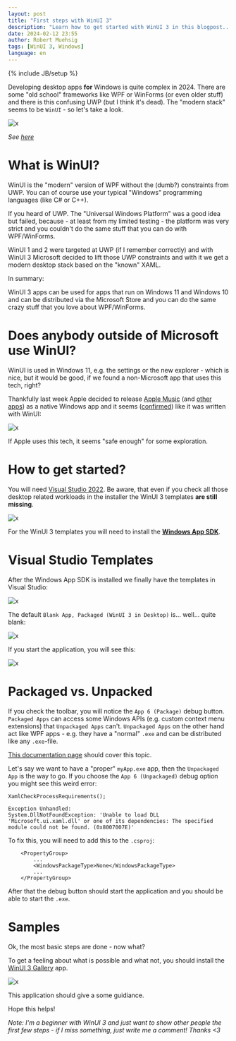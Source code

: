 ```yaml
---
layout: post
title: "First steps with WinUI 3"
description: "Learn how to get started with WinUI 3 in this blogpost..."
date: 2024-02-12 23:55
author: Robert Muehsig
tags: [WinUI 3, Windows]
language: en
---
```


{% include JB/setup %}

Developing desktop apps __for__ Windows is quite complex in 2024. There are some "old school" frameworks like WPF or WinForms (or even older stuff) and there is this confusing UWP (but I think it's dead). 
The "modern stack" seems to be `WinUI` - so let's take a look.

![x]({{BASE_PATH}}/assets/md-images/2024-02-12/winui.png "WinUI")

*See [here](https://learn.microsoft.com/en-us/windows/apps/develop/)*

# What is WinUI? 

WinUI is the "modern" version of WPF without the (dumb?) constraints from UWP. You can of course use your typical "Windows" programming languages (like C# or C++).

If you heard of UWP. The "Universal Windows Platform" was a good idea but failed, because - at least from my limited testing - the platform was very strict and you couldn't do the same stuff that you can do with WPF/WinForms. 

WinUI 1 and 2 were targeted at UWP (if I remember correctly) and with WinUI 3 Microsoft decided to lift those UWP constraints and with it we get a modern desktop stack based on the "known" XAML.

In summary:

WinUI 3 apps can be used for apps that run on Windows 11 and Windows 10 and can be distributed via the Microsoft Store and you can do the same crazy stuff that you love about WPF/WinForms.

# Does anybody outside of Microsoft use WinUI?

WinUI is used in Windows 11, e.g. the settings or the new explorer - which is nice, but it would be good, if we found a non-Microsoft app that uses this tech, right?

Thankfully last week Apple decided to release [Apple Music](https://apps.microsoft.com/detail/9PFHDD62MXS1) (and [other apps](https://twitter.com/OrderByAsync/status/1755598050641526902)) as a native Windows app and it seems ([confirmed](https://twitter.com/mixen/status/1757085072115773473)) like it was written with WinUI:

![x]({{BASE_PATH}}/assets/md-images/2024-02-12/applemusic.png "Apple Music")

If Apple uses this tech, it seems "safe enough" for some exploration.

# How to get started?

You will need [Visual Studio 2022](https://visualstudio.microsoft.com/vs/). Be aware, that even if you check all those desktop related workloads in the installer the WinUI 3 templates __are still missing__.

![x]({{BASE_PATH}}/assets/md-images/2024-02-12/vsinstall.png "Visual Studio Workloads")

For the WinUI 3 templates you will need to install the __[Windows App SDK](https://learn.microsoft.com/en-us/windows/apps/windows-app-sdk/)__.

# Visual Studio Templates

After the Windows App SDK is installed we finally have the templates in Visual Studio:

![x]({{BASE_PATH}}/assets/md-images/2024-02-12/vstemplates.png "Visual Studio Templates")

The default `Blank App, Packaged (WinUI 3 in Desktop)` is... well... quite blank:

![x]({{BASE_PATH}}/assets/md-images/2024-02-12/solution.png "Visual Studio Solution")

If you start the application, you will see this:

![x]({{BASE_PATH}}/assets/md-images/2024-02-12/startapp.png "Blank Application")

# Packaged vs. Unpacked

If you check the toolbar, you will notice the `App 6 (Package)` debug button. `Packaged Apps` can access some Windows APIs (e.g. custom context menu extensions) that `Unpackaged Apps` can't. `Unpackaged Apps` on the other hand act like WPF apps - e.g. they have a "normal" `.exe` and can be distributed like any `.exe`-file. 

[This documentation page](https://learn.microsoft.com/en-us/windows/apps/get-started/intro-pack-dep-proc#packaged-or-unpackaged) should cover this topic.

Let's say we want to have a "proper" `myApp.exe` app, then the `Unpackaged App` is the way to go. If you choose the `App 6 (Unpackaged)` debug option you might see this weird error:

```
XamlCheckProcessRequirements();

Exception Unhandled:
System.DllNotFoundException: 'Unable to load DLL 'Microsoft.ui.xaml.dll' or one of its dependencies: The specified module could not be found. (0x8007007E)'
```

To fix this, you will need to add this to the `.csproj`:

```
	<PropertyGroup>
		...
		<WindowsPackageType>None</WindowsPackageType>
        ...
	</PropertyGroup>
```

After that the debug button should start the application and you should be able to start the `.exe`.

# Samples

Ok, the most basic steps are done - now what? 

To get a feeling about what is possible and what not, you should install the [WinUI 3 Gallery](https://apps.microsoft.com/detail/9P3JFPWWDZRC?) app.

![x]({{BASE_PATH}}/assets/md-images/2024-02-12/winuisample.png "WinUI 3 Gallery")

This application should give a some guidiance.

Hope this helps!

*Note: I'm a beginner with WinUI 3 and just want to show other people the first few steps - if I miss something, just write me a comment! Thanks <3*

